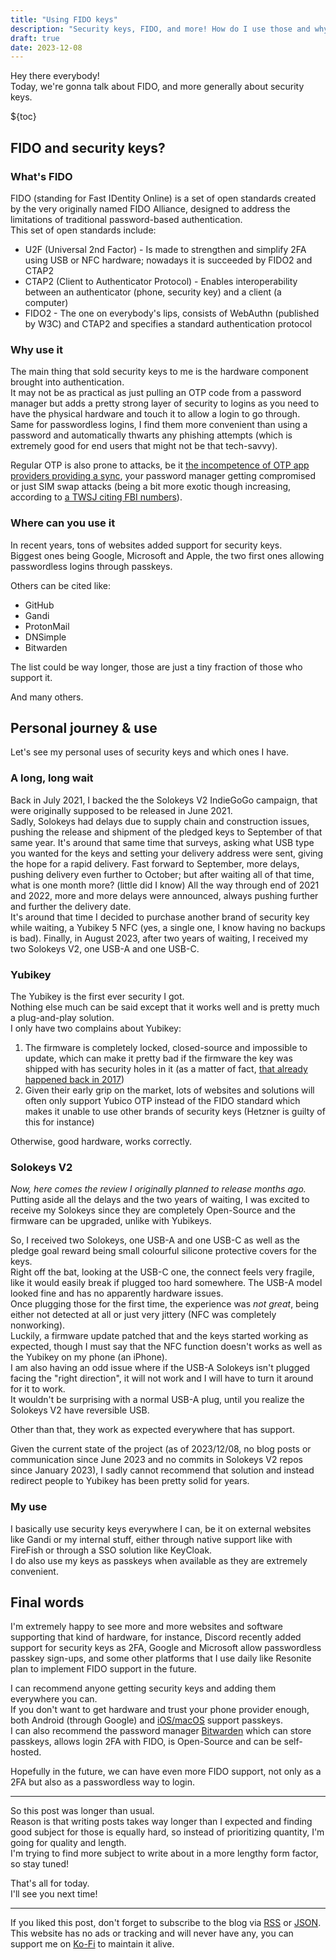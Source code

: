 ```yaml
---
title: "Using FIDO keys"
description: "Security keys, FIDO, and more! How do I use those and why."
draft: true
date: 2023-12-08
---
```


Hey there everybody!  
Today, we're gonna talk about FIDO, and more generally about security keys.

${toc}

## FIDO and security keys?

### What's FIDO

FIDO (standing for Fast IDentity Online) is a set of open standards created by the very originally named FIDO Alliance, designed to address the limitations of traditional password-based authentication.  
This set of open standards include:

- U2F (Universal 2nd Factor) - Is made to strengthen and simplify 2FA using USB or NFC hardware; nowadays it is succeeded by FIDO2 and CTAP2
- CTAP2 (Client to Authenticator Protocol) - Enables interoperability between an authenticator (phone, security key) and a client (a computer)
- FIDO2 - The one on everybody's lips, consists of WebAuthn (published by W3C) and CTAP2 and specifies a standard authentication protocol

### Why use it

The main thing that sold security keys to me is the hardware component brought into authentication.  
It may not be as practical as just pulling an OTP code from a password manager but adds a pretty strong layer of security to logins as you need to have the physical hardware and touch it to allow a login to go through.  
Same for passwordless logins, I find them more convenient than using a password and automatically thwarts any phishing attempts (which is extremely good for end users that might not be that tech-savvy).

Regular OTP is also prone to attacks, be it [the incompetence of OTP app providers providing a sync](https://nitter.net/mysk_co/status/1651021165727477763), your password manager getting compromised or just SIM swap attacks (being a bit more exotic though increasing, according to [a TWSJ citing FBI numbers](https://archive.is/og8go)).

### Where can you use it

In recent years, tons of websites added support for security keys.  
Biggest ones being Google, Microsoft and Apple, the two first ones allowing passwordless logins through passkeys.

Others can be cited like:

- GitHub
- Gandi
- ProtonMail
- DNSimple
- Bitwarden

The list could be way longer, those are just a tiny fraction of those who support it.

And many others.

## Personal journey & use

Let's see my personal uses of security keys and which ones I have.

### A long, long wait

Back in July 2021, I backed the the Solokeys V2 IndieGoGo campaign, that were originally supposed to be released in June 2021.  
Sadly, Solokeys had delays due to supply chain and construction issues, pushing the release and shipment of the pledged keys to September of that same year. It's around that same time that surveys, asking what USB type you wanted for the keys and setting your delivery address were sent, giving the hope for a rapid delivery.
Fast forward to September, more delays, pushing delivery even further to October; but after waiting all of that time, what is one month more? (little did I know)
All the way through end of 2021 and 2022, more and more delays were announced, always pushing further and further the delivery date.  
It's around that time I decided to purchase another brand of security key while waiting, a Yubikey 5 NFC (yes, a single one, I know having no backups is bad).
Finally, in August 2023, after two years of waiting, I received my two Solokeys V2, one USB-A and one USB-C.

### Yubikey

The Yubikey is the first ever security I got.  
Nothing else much can be said except that it works well and is pretty much a plug-and-play solution.  
I only have two complains about Yubikey:

1. The firmware is completely locked, closed-source and impossible to update, which can make it pretty bad if the firmware the key was shipped with has security holes in it (as a matter of fact, [that already happened back in 2017](https://support.yubico.com/hc/en-us/articles/360021803580))
2. Given their early grip on the market, lots of websites and solutions will often only support Yubico OTP instead of the FIDO standard which makes it unable to use other brands of security keys (Hetzner is guilty of this for instance)

Otherwise, good hardware, works correctly.

### Solokeys V2

_Now, here comes the review I originally planned to release months ago._  
Putting aside all the delays and the two years of waiting, I was excited to receive my Solokeys since they are completely Open-Source and the firmware can be upgraded, unlike with Yubikeys.

So, I received two Solokeys, one USB-A and one USB-C as well as the pledge goal reward being small colourful silicone protective covers for the keys.  
Right off the bat, looking at the USB-C one, the connect feels very fragile, like it would easily break if plugged too hard somewhere. The USB-A model looked fine and has no apparently hardware issues.  
Once plugging those for the first time, the experience was _not great_, being either not detected at all or just very jittery (NFC was completely nonworking).  
Luckily, a firmware update patched that and the keys started working as expected, though I must say that the NFC function doesn't works as well as the Yubikey on my phone (an iPhone).  
I am also having an odd issue where if the USB-A Solokeys isn't plugged facing the "right direction", it will not work and I will have to turn it around for it to work.  
It wouldn't be surprising with a normal USB-A plug, until you realize the Solokeys V2 have reversible USB.

Other than that, they work as expected everywhere that has support.

Given the current state of the project (as of 2023/12/08, no blog posts or communication since June 2023 and no commits in Solokeys V2 repos since January 2023), I sadly cannot recommend that solution and instead redirect people to Yubikey has been pretty solid for years.

### My use

I basically use security keys everywhere I can, be it on external websites like Gandi or my internal stuff, either through native support like with FireFish or through a SSO solution like KeyCloak.  
I do also use my keys as passkeys when available as they are extremely convenient.

## Final words

I'm extremely happy to see more and more websites and software supporting that kind of hardware, for instance, Discord recently added support for security keys as 2FA, Google and Microsoft allow passwordless passkey sign-ups, and some other platforms that I use daily like Resonite plan to implement FIDO support in the future.

I can recommend anyone getting security keys and adding them everywhere you can.  
If you don't want to get hardware and trust your phone provider enough, both Android (through Google) and [iOS/macOS](https://support.apple.com/en-gb/guide/iphone/iphf538ea8d0/ios) support passkeys.  
I can also recommend the password manager [Bitwarden](https://bitwarden.com) which can store passkeys, allows login 2FA with FIDO, is Open-Source and can be self-hosted.

Hopefully in the future, we can have even more FIDO support, not only as a 2FA but also as a passwordless way to login.

---

So this post was longer than usual.  
Reason is that writing posts takes way longer than I expected and finding good subject for those is equally hard, so instead of prioritizing quantity, I'm going for quality and length.  
I'm trying to find more subject to write about in a more lengthy form factor, so stay tuned!

That's all for today.  
I'll see you next time!

---

If you liked this post, don't forget to subscribe to the blog via [RSS](/blog/index.xml) or [JSON](/blog/index.json).  
This website has no ads or tracking and will never have any, you can support me on [Ko-Fi](https://ko-fi.com/j4dlc) to maintain it alive.
